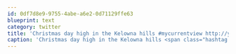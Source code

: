 ```yaml
---
id: 0df7d8e9-9755-4abe-a6e2-0d71129ffe63
blueprint: text
category: twitter
title: 'Christmas day high in the Kelowna hills #mycurrentview http://yfrog.com/373eazj'
caption: 'Christmas day high in the Kelowna hills <span class="hashtag hashtag_local">#<a href="http://tweettemp.darylchymko.ca/?tag=mycurrentview">mycurrentview</a> http://yfrog.com/373eazj'
---
```

